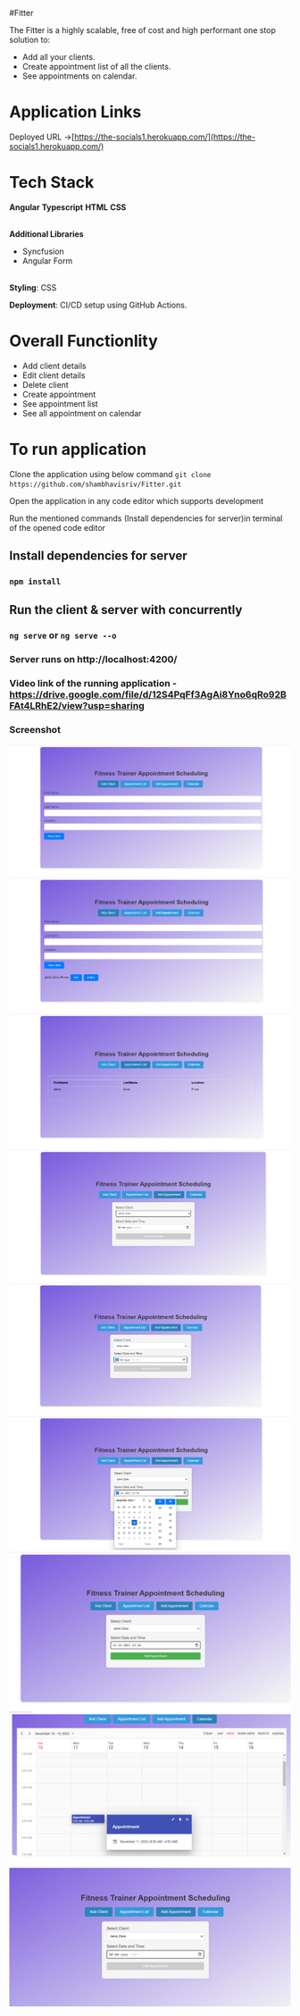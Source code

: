 #Fitter


The Fitter is a highly scalable, free of cost and high performant one stop solution to:
- Add all your clients.
- Create appointment list of all the clients.
- See appointments on calendar.


# Application Links

Deployed URL ->[https://the-socials1.herokuapp.com/](https://the-socials1.herokuapp.com/)
<br>


# Tech Stack

<b>Angular</b>
<b>Typescript</b>
<b>HTML</b>
<b>CSS</b>


<br>
<b>Additional  Libraries</b>

  - Syncfusion
  - Angular Form

 
<br>
<b>Styling</b>: CSS 
<br>

<b>Deployment</b>: CI/CD setup using GitHub Actions.

# Overall Functionlity
- Add client details
- Edit client details
- Delete client
- Create appointment
- See appointment list
- See all appointment on calendar


# To run application 
Clone the application using below command
`git clone https://github.com/shambhavisriv/Fitter.git`

Open the application in any code editor which supports development

Run the mentioned commands (Install dependencies for server)in terminal of the opened code editor

## Install dependencies for server 
### `npm install`

## Run the client & server with concurrently
### `ng serve` or `ng serve --o`


### Server runs on http://localhost:4200/

### Video link of the running application - https://drive.google.com/file/d/12S4PqFf3AgAi8Yno6qRo92BFAt4LRhE2/view?usp=sharing
  

### Screenshot

![](./screenshot/Fitter-1.png)
![](./screenshot/Fitter-2.png)
![](./screenshot/Fitter-3.png)
![](./screenshot/Fitter-4.png)
![](./screenshot/Fitter-5.png)
![](./screenshot/Fitter-6.png)
![](./screenshot/Fitter-7.png)
![](./screenshot/Fitter-8.png)
![](./screenshot/Fitter-9.png)
